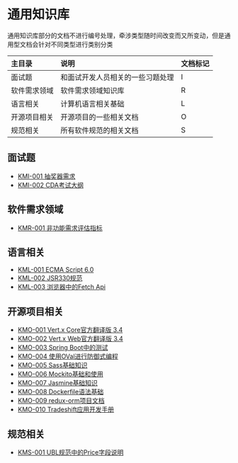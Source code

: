 # 通用知识库

通用知识库部分的文档不进行编号处理，牵涉类型随时间改变而又所变动，但是通用型文档会针对不同类型进行类别分类

| 主目录 | 说明 | 文档标记 |
| :--- | :--- | :--- |
| 面试题 | 和面试开发人员相关的一些习题处理 | I |
| 软件需求领域 | 软件需求领域知识库 | R |
| 语言相关 | 计算机语言相关基础 | L |
| 开源项目相关 | 开源项目的一些相关文档 | O |
| 规范相关 | 所有软件规范的相关文档 | S |

## 面试题

* [KMI-001 抽奖器需求](/uniform-documentation/mian-shi-ti/kmi-001-chou-jiang-qi-xu-qiu.html)
* [KMI-002 CDA考试大纲](/uniform-documentation/mian-shi-ti/kmi-002-cdakao-shi-da-gang.md)

## 软件需求领域

* [KMR-001 非功能需求评估指标](/uniform-documentation/ruan-jian-xu-qiu-ling-yu/kmr-002-fei-gong-neng-xu-qiu-ping-gu-zhi-biao.html)

## 语言相关

* [KML-001 ECMA Script 6.0](/uniform-documentation/yu-yan-xiang-guan/kml-001-ecma-script-60.html)
* [KML-002 JSR330规范](/uniform-documentation/yu-yan-xiang-guan/kml-002-jsr330gui-fan.html)
* [KML-003 浏览器中的Fetch Api](/uniform-documentation/yu-yan-xiang-guan/kml-003-liu-lan-qi-zhong-de-fetch-api.html)

## 开源项目相关

* [KMO-001 Vert.x Core官方翻译版 3.4](/uniform-documentation/kai-yuan-xiang-mu/kmo-001-vertx-coreguan-fang-fan-yi-ban-3-4.html)
* [KMO-002 Vert.x Web官方翻译版 3.4](/uniform-documentation/kai-yuan-xiang-mu/kmo-002-vertx-webguan-fang-fan-yi-ban-3-4.html)
* [KMO-003 Spring Boot中的测试](/uniform-documentation/kai-yuan-xiang-mu/kmo-004-spring-bootzhong-de-ce-shi.html)
* [KMO-004 使用OVal进行防御式编程](/uniform-documentation/kai-yuan-xiang-mu/kmo-005-shi-yong-oval-jin-xing-fang-yu-shi-bian-cheng.html)
* [KMO-005 Sass基础知识](/uniform-documentation/kai-yuan-xiang-mu/kmo-006-sassji-chu-zhi-shi.html)
* [KMO-006 Mockito基础和使用](/uniform-documentation/kai-yuan-xiang-mu/kmo-007-mockitoji-chu-he-shi-yong.html)
* [KMO-007 Jasmine基础知识](/uniform-documentation/kai-yuan-xiang-mu/kmo-008-jasmineji-chu-zhi-shi.html)
* [KMO-008 Dockerfile语法基础](/uniform-documentation/kai-yuan-xiang-mu/kmo-010-dockerfileyu-fa-ji-chu.html)
* [KMO-009 redux-orm项目文档](/uniform-documentation/kai-yuan-xiang-mu/kmo-009-redux-ormxiang-mu-wen-dang.md)
* [KMO-010 Tradeshift应用开发手册](/uniform-documentation/kai-yuan-xiang-mu/kmo-010-tradeshiftying-yong-kai-fa-shou-ce.md)

## 规范相关

* [KMS-001 UBL规范中的Price字段说明](/uniform-documentation/gui-fan-xiang-guan/kms-001-ublgui-fan-zhong-de-price-zi-duan-shuo-ming.md)



